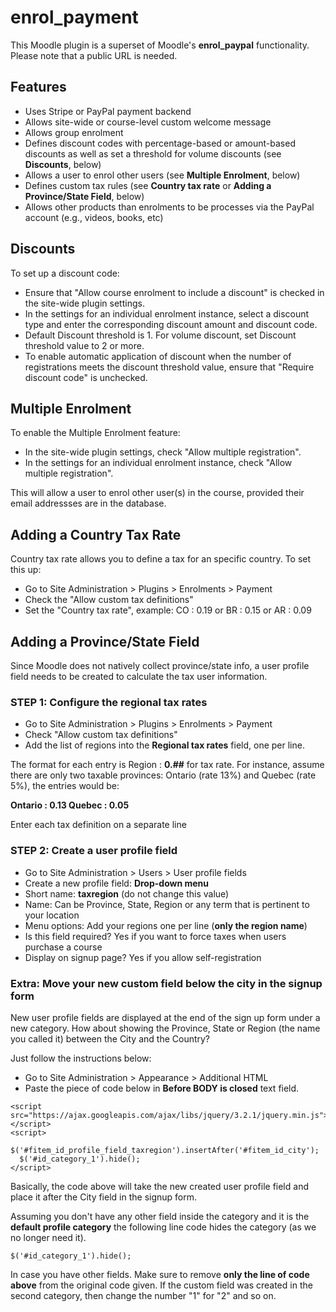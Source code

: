 # enrol_payment
This Moodle plugin is a superset of Moodle's **enrol\_paypal** functionality. Please note that a public URL is needed.

## Features
- Uses Stripe or PayPal payment backend
- Allows site-wide or course-level custom welcome message
- Allows group enrolment
- Defines discount codes with percentage-based or amount-based discounts
as well as set a threshold for volume discounts (see **Discounts**, below)
- Allows a user to enrol other users (see **Multiple Enrolment**, below)
- Defines custom tax rules (see **Country tax rate** or **Adding a Province/State Field**, below)
- Allows other products than enrolments to be processes via the PayPal account (e.g., videos, books, etc)

## Discounts
To set up a discount code:
- Ensure that "Allow course enrolment to include a discount" is checked in the site-wide plugin settings.
- In the settings for an individual enrolment instance, select a discount type and enter the corresponding
discount amount and discount code.
- Default Discount threshold is 1. For volume discount, set Discount threshold value to 2 or more.
- To enable automatic application of discount when the number of registrations meets the discount threshold value,
ensure that "Require discount code" is unchecked.

## Multiple Enrolment
To enable the Multiple Enrolment feature:
- In the site-wide plugin settings, check "Allow multiple registration".
- In the settings for an individual enrolment instance, check "Allow multiple registration".

This will allow a user to enrol other user(s) in the course, provided their email addressses are in the database.

## Adding a Country Tax Rate
Country tax rate allows you to define a tax for an specific country. To set this up:
- Go to Site Administration > Plugins > Enrolments > Payment
- Check the "Allow custom tax definitions"
- Set the "Country tax rate", example: CO : 0.19 or BR : 0.15 or AR : 0.09

## Adding a Province/State Field
Since Moodle does not natively collect province/state info, a user
profile field needs to be created to calculate the tax user information.

### STEP 1: Configure the regional tax rates
- Go to Site Administration > Plugins > Enrolments > Payment
- Check "Allow custom tax definitions"
- Add the list of regions into the **Regional tax rates** field, one per line.

The format for each entry is Region : **0.##** for tax rate. For instance, assume there are only two taxable provinces: Ontario (rate 13%) and Quebec (rate 5%), the entries would be:

**Ontario : 0.13
Quebec : 0.05**

Enter each tax definition on a separate line

### STEP 2: Create a user profile field
- Go to Site Administration > Users > User profile fields
- Create a new profile field: **Drop-down menu**
- Short name: **taxregion** (do not change this value)
- Name: Can be Province, State, Region or any term that is pertinent to your location
- Menu options: Add your regions one per line (**only the region name**)
- Is this field required? Yes if you want to force taxes when users purchase a course
- Display on signup page? Yes if you allow self-registration

### Extra: Move your new custom field below the city in the signup form
New user profile fields are displayed at the end of the sign up form under a new category. How about
showing the Province, State or Region (the name you called it) between the City and the Country?

Just follow the instructions below:

- Go to Site Administration > Appearance > Additional HTML
- Paste the piece of code below in **Before BODY is closed** text field.

```
<script src="https://ajax.googleapis.com/ajax/libs/jquery/3.2.1/jquery.min.js"></script>
<script>
  $('#fitem_id_profile_field_taxregion').insertAfter('#fitem_id_city');
  $('#id_category_1').hide();
</script>
```

Basically, the code above will take the new created user profile field and place it after the City
field in the signup form.

Assuming you don't have any other field inside the category and it is the **default profile category** the following line code
hides the category (as we no longer need it).

```
$('#id_category_1').hide();
```

In case you have other fields. Make sure to remove **only the line of code above** from the original code given. If the custom field was created in the second category, then change the number "1" for "2" and so on.
